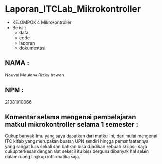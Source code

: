 # Laporan_ITCLab_Mikrokontroller
* KELOMPOK 4 Mikrokontroller
* Berisi :
  + data
  + code
  + laporan
  + dokumentasi


## NAMA : 
Nauval Maulana Rizky Irawan

## NPM : 
21081010066

## Komentar selama mengenai pembelajaran matkul mikrokontroller selama 1 semester :
Cukup banyak ilmu yang saya dapatkan dari matkul ini, dari mulai mengenai ITC kitlab yang merupakan buatan UPN sendiri hingga pemanfaatannya yang sangat luas sekali dan bahkan bisa dijadikan sebuah skripsi. saya cukup terkesan dengan alat sekecil itu bisa berguna dibanyak hal selain dalam ruang lingkup informatika saja.
